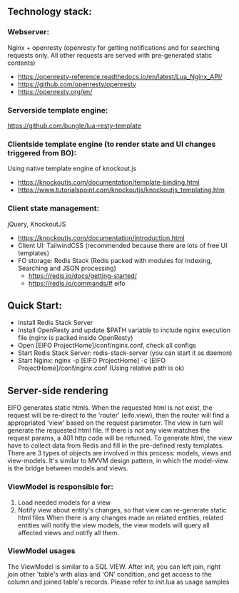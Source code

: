 ## Technology stack:
### Webserver: 
Nginx + openresty (openresty for getting notifications and for searching requests only. All other requests are served with pre-generated static contents)
- https://openresty-reference.readthedocs.io/en/latest/Lua_Nginx_API/
- https://github.com/openresty/openresty
- https://openresty.org/en/
### Serverside template engine: 
https://github.com/bungle/lua-resty-template
### Clientside template engine (to render state and UI changes triggered from BO): 
Using native template engine of knockout.js
- https://knockoutjs.com/documentation/template-binding.html
- https://www.tutorialspoint.com/knockoutjs/knockoutjs_templating.htm
### Client state management: 
jQuery, KnockoutJS 
- https://knockoutjs.com/documentation/introduction.html
- Client UI: TailwindCSS (recommended because there are lots of free UI templates)
- FO storage: Redis Stack (Redis packed with modules for Indexing, Searching and JSON processing)
  - https://redis.io/docs/getting-started/
  - https://redis.io/commands/# eifo


## Quick Start:
+ Install Redis Stack Server
+ Install OpenResty and update $PATH variable to include nginx execution file (nginx is packed inside OpenResty)
+ Open [EIFO ProjectHome]/conf/nginx.conf, check all configs
+ Start Redis Stack Server: redis-stack-server (you can start it as daemon)
+ Start Nginx: nginx -p [EIFO ProjectHome] -c [EIFO ProjectHome]/conf/nginx.conf (Using relative path is ok)

## Server-side rendering
EIFO generates static htmls. 
When the requested html is not exist, the request will be re-direct to 
 the 'router' (eifo.view), then the router will find a appropriated 'view' based 
 on the request parameter. The view in turn will generate the requested html file. If there is not any view matches the request params, a 401 http code will be returned.
 To generate html, the view have to collect data from Redis and fill in the pre-defined resty templates. There are 3 types of objects are involved in this process: models, views and view-models. It's similar to MVVM design pattern, in which the model-view is the bridge between models and views. 
 ### ViewModel is responsible for:
  1. Load needed models for a view
  2. Notify view about entity's changes, so that view can re-generate static html files
When there is any changes made on related entities, related entities will notify the view models, the view models will query all affected views and notify all them.
### ViewModel usages
The ViewModel is similar to a SQL VIEW. After init, you can left join, right join other 'table's with alias and 'ON' condition, and get access to the column and joined table's records. Please refer to init.lua as usage samples